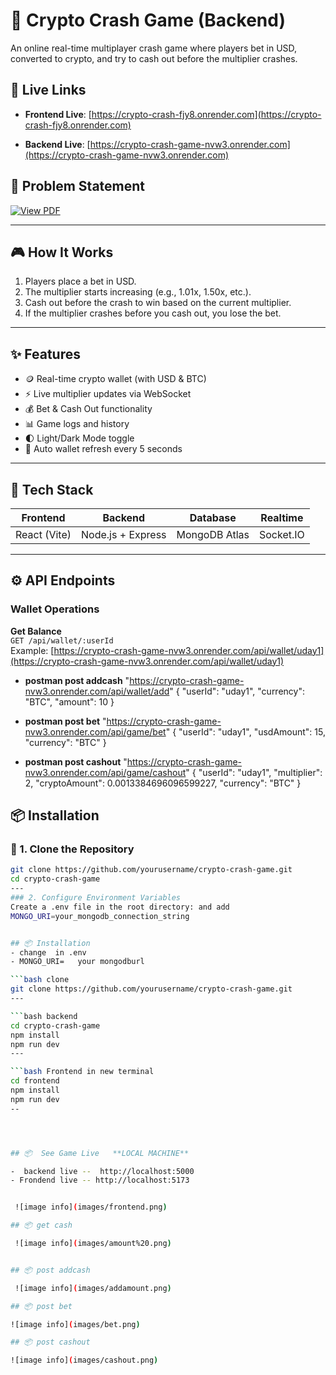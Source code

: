 # 🧨 Crypto Crash Game (Backend)

An online real-time multiplayer crash game where players bet in USD, converted to crypto, and try to cash out before the multiplier crashes.

## 🔗 Live Links
- **Frontend Live**: [https://crypto-crash-fjy8.onrender.com](https://crypto-crash-fjy8.onrender.com)

- **Backend Live**: [https://crypto-crash-game-nvw3.onrender.com](https://crypto-crash-game-nvw3.onrender.com)


## 📄 Problem Statement

<a href="https://github.com/UdayRaj04/crypto-crash-game/blob/main/sixtynine assignment.pdf" target="_blank">
  <img src="https://img.shields.io/badge/View%20PDF-Click%20Here-green?style=for-the-badge&logo=adobeacrobatreader" alt="View PDF"/>
</a>


---

## 🎮 How It Works

1. Players place a bet in USD.
2. The multiplier starts increasing (e.g., 1.01x, 1.50x, etc.).
3. Cash out before the crash to win based on the current multiplier.
4. If the multiplier crashes before you cash out, you lose the bet.

---

## ✨ Features

- 🪙 Real-time crypto wallet (with USD & BTC)
- ⚡ Live multiplier updates via WebSocket
- 💰 Bet & Cash Out functionality
- 📊 Game logs and history
- 🌓 Light/Dark Mode toggle
- 🔄 Auto wallet refresh every 5 seconds

---

## 🧱 Tech Stack

| Frontend        | Backend         | Database     | Realtime       |
|----------------|------------------|--------------|----------------|
| React (Vite)   | Node.js + Express| MongoDB Atlas| Socket.IO      |

---

## ⚙️ API Endpoints
### Wallet Operations
**Get Balance**  
`GET /api/wallet/:userId`  
Example: [https://crypto-crash-game-nvw3.onrender.com/api/wallet/uday1](https://crypto-crash-game-nvw3.onrender.com/api/wallet/uday1)

- **postman post addcash**  "https://crypto-crash-game-nvw3.onrender.com/api/wallet/add"
            {
                 "userId": "uday1",
                 "currency": "BTC",
                "amount": 10
            }
- **postman post bet**  "https://crypto-crash-game-nvw3.onrender.com/api/game/bet"
                {
                  "userId": "uday1",
                  "usdAmount": 15,
                     "currency": "BTC"
                }

- **postman post cashout**  "https://crypto-crash-game-nvw3.onrender.com/api/game/cashout"
                {
                    "userId": "uday1",
                     "multiplier": 2,
                     "cryptoAmount": 0.0013384696096599227,
                     "currency": "BTC"
                }



## 📦 Installation

### 🔧 1. Clone the Repository
```bash
git clone https://github.com/yourusername/crypto-crash-game.git
cd crypto-crash-game
--- 
### 2. Configure Environment Variables
Create a .env file in the root directory: and add
MONGO_URI=your_mongodb_connection_string


## 📦 Installation
- change  in .env
- MONGO_URI=   your mongodburl

```bash clone
git clone https://github.com/yourusername/crypto-crash-game.git
---

```bash backend
cd crypto-crash-game
npm install
npm run dev
---

```bash Frontend in new terminal
cd frontend
npm install
npm run dev
--




## 📦  See Game Live   **LOCAL MACHINE**

-  backend live --  http://localhost:5000
- Frondend live -- http://localhost:5173


 ![image info](images/frontend.png)

## 📦 get cash

 ![image info](images/amount%20.png)


## 📦 post addcash

 ![image info](images/addamount.png)

## 📦 post bet

![image info](images/bet.png)

## 📦 post cashout

![image info](images/cashout.png)



